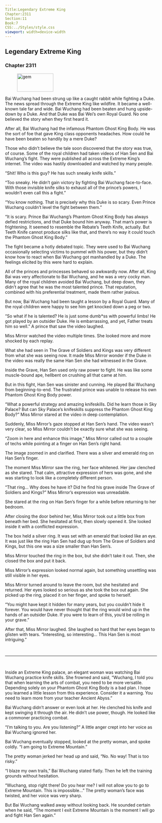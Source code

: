 ```yaml
---
Title:Legendary Extreme King 
Chapter:2311 
Section:11 
Book:7 
CSS:../Styles/style.css 
viewport: width=device-width
---
```

  
## Legendary Extreme King
### Chapter 2311
  
<figure>
	<img src="../Images/gem.gif" alt="gem" id="gem" width="120" height="60" />
</figure>
  

  
Bai Wuchang had been strung up like a caught rabbit while fighting a Duke. The news spread through the Extreme King like wildfire. It became a well-known tale far and wide. Bai Wuchang had been beaten and hung upside-down by a Duke. And that Duke was Bai Wei’s own Royal Guard. No one believed the story when they first heard it.

After all, Bai Wuchang had the infamous Phantom Ghost King Body. He was the sort of foe that gave King class opponents headaches. How could he have been beaten so handily by a mere Duke?

Those who didn’t believe the tale soon discovered that the story was true, of course. Some of the royal children had taken videos of Han Sen and Bai Wuchang’s fight. They were published all across the Extreme King’s internet. The video was hastily downloaded and watched by many people.

“Shit! Who is this guy? He has such sneaky knife skills.”

“Too sneaky. He didn’t gain victory by fighting Bai Wuchang face-to-face. With those invisible knife silks to exhaust all of the prince’s powers, I wouldn’t even call this a fight.”

“You know nothing. That is precisely why this Duke is so scary. Even Prince Wuchang couldn’t level the fight between them.”

“It is scary. Prince Bai Wuchang’s Phantom Ghost King Body has always defied restrictions, and that Duke bound him anyway. That man’s power is frightening. It seemed to resemble the Rebate’s Teeth Knife, actually. But Teeth Knife cannot produce silks like that, and there’s no way it could touch the Phantom Ghost King Body.”

The fight became a hotly debated topic. They were used to Bai Wuchang occasionally selecting victims to pummel with his power, but they didn’t know how to react when Bai Wuchang got manhandled by a Duke. The feelings elicited by this were hard to explain.

All of the princes and princesses behaved so awkwardly now. After all, King Bai was very affectionate to Bai Wuchang, and he was a very cocky man. Many of the royal children avoided Bai Wuchang, but deep down, they didn’t agree that he was the most talented prince. That reputation, combined with his preferential treatment, made them rather jealous.

But now, Bai Wuchang had been taught a lesson by a Royal Guard. Many of the royal children were happy to see him get knocked down a peg or two.

“So what if he is talented? He is just some dumb*ss with powerful limbs! He got played by an outsider Duke. He is embarrassing, and yet, Father treats him so well.” A prince that saw the video laughed.

Miss Mirror watched the video multiple times. She looked more and more shocked by each replay.

What she had seen in The Grave of Soldiers and Kings was very different from what she was seeing now. It made Miss Mirror wonder if the Duke in the video was really the same Han Sen she had witnessed in the Grave.

Inside the Grave, Han Sen used only raw power to fight. He was like some muscle-bound ape, hellbent on crushing all that came at him.

But in this fight, Han Sen was sinister and cunning. He played Bai Wuchang from beginning-to-end. The frustrated prince was unable to release his own Phantom Ghost King Body power.

“What a powerful strategy and amazing knifeskills. Did he learn those in Sky Palace? But can Sky Palace’s knifeskills suppress the Phantom Ghost King Body?” Miss Mirror stared at the video in deep contemplation.

Suddenly, Miss Mirror’s gaze stopped at Han Sen’s hand. The video wasn’t very clear, so Miss Mirror couldn’t be exactly sure what she was seeing.

“Zoom in here and enhance this image,” Miss Mirror called out to a couple of techs while pointing at a finger on Han Sen’s right hand.

The image zoomed in and clarified. There was a silver and emerald ring on Han Sen’s finger.

The moment Miss Mirror saw the ring, her face whitened. Her jaw clenched as she stared. That calm, attractive expression of hers was gone, and she was starting to look like a completely different person.

“That ring… Why does he have it? Did he find his grave inside The Grave of Soldiers and Kings?” Miss Mirror’s expression was unreadable.

She stared at the ring on Han Sen’s finger for a while before returning to her bedroom.

After closing the door behind her, Miss Mirror took out a little box from beneath her bed. She hesitated at first, then slowly opened it. She looked inside it with a conflicted expression.

The box held a silver ring. It was set with an emerald that looked like an eye. It was just like the ring Han Sen had dug up from The Grave of Soldiers and Kings, but this one was a size smaller than Han Sen’s.

Miss Mirror touched the ring in the box, but she didn’t take it out. Then, she closed the box and put it back.

Miss Mirror’s expression looked normal again, but something unsettling was still visible in her eyes.

Miss Mirror turned around to leave the room, but she hesitated and returned. Her eyes looked so serious as she took the box out again. She picked up the ring, placed it on her finger, and spoke to herself.

“You might have kept it hidden for many years, but you couldn’t hide it forever. You would have never thought that the ring would wind up in the hands of an outsider Duke. If you were to learn of this, you’d be rolling in your grave.”

After that, Miss Mirror laughed. She laughed so hard that her eyes began to glisten with tears. “Interesting, so interesting… This Han Sen is most intriguing.”

<br>

*****

<br>

Inside an Extreme King palace, an elegant woman was watching Bai Wuchang practice knife skills. She frowned and said, “Wuchang, I told you that when learning the arts of combat, you need to be more versatile. Depending solely on your Phantom Ghost King Body is a bad plan. I hope you learned a little lesson from this experience. Consider it a warning. You need to learn more from your teacher Ancient Abyss.”

Bai Wuchang didn’t answer or even look at her. He clenched his knife and kept swinging it through the air. He didn’t use power, though. He looked like a commoner practicing combat.

“I’m talking to you. Are you listening?” A little anger crept into her voice as Bai Wuchang ignored her.

Bai Wuchang eventually stopped, looked at the pretty woman, and spoke coldly. “I am going to Extreme Mountain.”

The pretty woman jerked her head up and said, “No. No way! That is too risky.”

“I blaze my own trails,” Bai Wuchang stated flatly. Then he left the training grounds without hesitation.

“Wuchang, stop right there! Do you hear me? I will not allow you to go to Extreme Mountain. This is impossible…” The pretty woman’s face was twisted, and her voice was very sharp.

But Bai Wuchang walked away without looking back. He sounded certain when he said, “The moment I exit Extreme Mountain is the moment I will go and fight Han Sen again.”